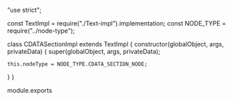 "use strict";

const TextImpl = require("./Text-impl").implementation;
const NODE_TYPE = require("../node-type");

class CDATASectionImpl extends TextImpl {
  constructor(globalObject, args, privateData) {
    super(globalObject, args, privateData);

    this.nodeType = NODE_TYPE.CDATA_SECTION_NODE;
  }
}

module.exports 